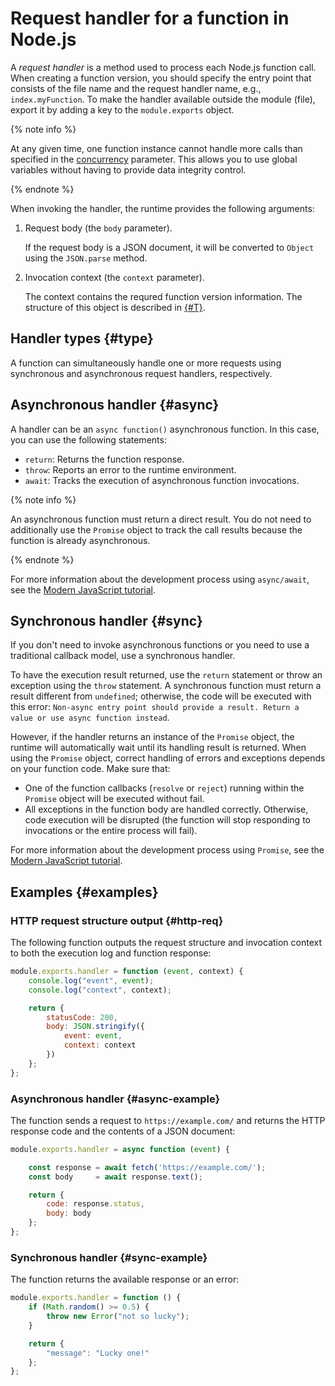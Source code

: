 # Request handler for a function in Node.js

A _request handler_ is a method used to process each Node.js function call. When creating a function version, you should specify the entry point that consists of the file name and the request handler name, e.g., `index.myFunction`. To make the handler available outside the module (file), export it by adding a key to the `module.exports` object.

{% note info %}

At any given time, one function instance cannot handle more calls than specified in the [concurrency](../../concepts/function.md#concurrency) parameter. This allows you to use global variables without having to provide data integrity control.

{% endnote %}

When invoking the handler, the runtime provides the following arguments:
1. Request body (the `body` parameter).

    If the request body is a JSON document, it will be converted to `Object` using the `JSON.parse` method.
1. Invocation context (the `context` parameter).

    The context contains the requred function version information. The structure of this object is described in [{#T}](context.md).
    
## Handler types {#type}

A function can simultaneously handle one or more requests using synchronous and asynchronous request handlers, respectively.

## Asynchronous handler {#async}

A handler can be an `async function()` asynchronous function. In this case, you can use the following statements:
* `return`: Returns the function response.
* `throw`: Reports an error to the runtime environment.
* `await`: Tracks the execution of asynchronous function invocations.

{% note info %}

An asynchronous function must return a direct result. You do not need to additionally use the `Promise` object to track the call results because the function is already asynchronous.

{% endnote %}

For more information about the development process using `async/await`, see the [Modern JavaScript tutorial](https://learn.javascript.en/async-await).

## Synchronous handler {#sync}

If you don't need to invoke asynchronous functions or you need to use a traditional callback model, use a synchronous handler.

To have the execution result returned, use the `return` statement or throw an exception using the `throw` statement. A synchronous function must return a result different from `undefined`; otherwise, the code will be executed with this error: `Non-async entry point should provide a result. Return a value or use async function instead`.

However, if the handler returns an instance of the `Promise` object, the runtime will automatically wait until its handling result is returned. When using the `Promise` object, correct handling of errors and exceptions depends on your function code. Make sure that:
* One of the function callbacks (`resolve` or `reject`) running within the `Promise` object will be executed without fail.
* All exceptions in the function body are handled correctly.
Otherwise, code execution will be disrupted (the function will stop responding to invocations or the entire process will fail).

For more information about the development process using `Promise`, see the [Modern JavaScript tutorial](https://learn.javascript.en/promise-basics).

## Examples {#examples}

### HTTP request structure output {#http-req}

The following function outputs the request structure and invocation context to both the execution log and function response:

```js
module.exports.handler = function (event, context) {
    console.log("event", event);
    console.log("context", context);

    return {
        statusCode: 200,
        body: JSON.stringify({
            event: event,
            context: context
        })
    };
};
```

### Asynchronous handler {#async-example}

The function sends a request to `https://example.com/` and returns the HTTP response code and the contents of a JSON document:

```js
module.exports.handler = async function (event) {

    const response = await fetch('https://example.com/');
    const body     = await response.text();

    return {
        code: response.status,
        body: body
    };
};
```

### Synchronous handler {#sync-example}

The function returns the available response or an error:

```js
module.exports.handler = function () {
    if (Math.random() >= 0.5) {
        throw new Error("not so lucky");
    }

    return {
        "message": "Lucky one!"
    };
};
```
